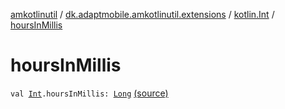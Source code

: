 [amkotlinutil](../../index.md) / [dk.adaptmobile.amkotlinutil.extensions](../index.md) / [kotlin.Int](index.md) / [hoursInMillis](./hours-in-millis.md)

# hoursInMillis

`val `[`Int`](https://kotlinlang.org/api/latest/jvm/stdlib/kotlin/-int/index.html)`.hoursInMillis: `[`Long`](https://kotlinlang.org/api/latest/jvm/stdlib/kotlin/-long/index.html) [(source)](https://github.com/adaptmobile-organization/amkotlinutil/tree/master/amkotlinutil/amkotlinutil/src/main/java/dk/adaptmobile/amkotlinutil/extensions/TimeExtensions.kt#L15)